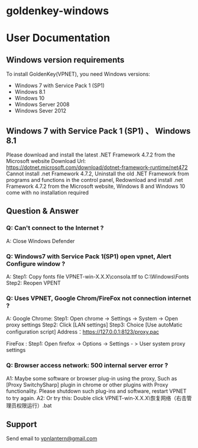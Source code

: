 # goldenkey-windows

# User Documentation

## Windows version requirements
To install GoldenKey(VPNET), you need Windows versions:
*	Windows 7 with Service Pack 1 (SP1)
*	Windows 8.1
*	Windows 10
*	Windows Server 2008
*	Windows Sever 2012

##	Windows 7 with Service Pack 1 (SP1) 、 Windows 8.1
Please download and install the latest .NET Framework 4.7.2 from the Microsoft website
Download Url:
https://dotnet.microsoft.com/download/dotnet-framework-runtime/net472
Cannot install .net Framework 4.7.2, Uninstall the old .NET Framework from programs and functions in the control panel, Redownload and install .net Framework 4.7.2 from the Microsoft website, Windows 8 and Windows 10 come with no installation required

##	Question & Answer
###	Q: Can't connect to the Internet ?
A: Close Windows Defender

###	Q: Windows7 with Service Pack 1(SP1) open vpnet, Alert Configure window ?
A: Step1: Copy fonts file VPNET-win-X.X.X\consola.ttf to C:\Windows\Fonts\
Step2: Reopen VPENT

###	Q: Uses VPNET, Google Chrom/FireFox not connection internet ? 
A: 
Google Chrome:
Step1: Open chrome -> Settings -> System -> Open proxy settings
Step2: Click [LAN settings]
Step3: Choice [Use autoMatic configuration script]
Address：https://127.0.0.1:8123/proxy.pac

FireFox :
Step1: Open firefox -> Options -> Settings - > User system proxy settings

###	Q: Browser access network: 500 internal server error ?
A1: Maybe some software or browser plug-in using the proxy, Such as [Proxy SwitchySharp] plugin in chrome or other plugins with Proxy functionality. Please shutdown such plug-ins and software, restart VPNET to try again.
A2: Or try this: Double click VPNET-win-X.X.X\恢复网络（右击管理员权限运行）.bat

## Support
Send email to vpnlantern@gmail.com

